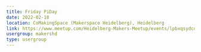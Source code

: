 ```yaml
---
title: Friday PiDay
date: 2022-02-18
location: CoMakingSpace (Makerspace Heidelberg), Heidelberg
link: https://www.meetup.com/Heidelberg-Makers-Meetup/events/lpbxqsydcdbxb/
usergroup: makershd
type: usergroup
---
```

